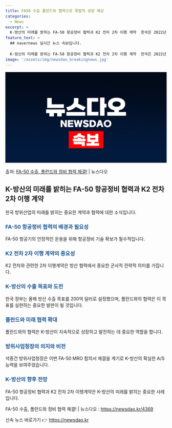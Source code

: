 ```yaml
---
title: FA50 수출 폴란드와 협력으로 폭발적 성장 예상
categories:
  - News
excerpt: >
  K-방산의 미래를 밝히는 FA-50 항공정비 협력과 K2 전차 2차 이행 계약  한국은 2022년 폴란드에 …
feature_text: >
  ## navernews 실시간 뉴스 속보입니다.

  K-방산의 미래를 밝히는 FA-50 항공정비 협력과 K2 전차 2차 이행 계약  한국은 2022년 폴란드에 …
image: '/assets/img/newsdao_breakingnews.jpg'
---
```


![뉴스다오 속보](/assets/img/newsdao_breakingnews.jpg)

<p>출처: <a href="https://newsdao.kr/4369" rel="dofollow">FA-50 수출, 폴란드와 정비 협력 체결!</a> | 뉴스다오</p>

<h2 data-ke-size="size26">K-방산의 미래를 밝히는 FA-50 항공정비 협력과 K2 전차 2차 이행 계약</h2>

한국 방위산업의 미래를 밝히는 중요한 계약과 협력에 대한 소식입니다.

<h3><b><span style="color: #1a5490;">FA-50 항공정비 협력의 배경과 필요성</span></b></h3>

FA-50 항공기의 안정적인 운용을 위해 항공정비 기술 확보가 필수적입니다.

<h3><b><span style="color: #1a5490;">K2 전차 2차 이행 계약의 중요성</span></b></h3>

K2 전차와 관련한 2차 이행계약은 방산 협력에서 중요한 군사적 전략적 의미를 가집니다.

<h3><b><span style="color: #1a5490;">K-방산의 수출 목표와 도전</span></b></h3>

한국 정부는 올해 방산 수출 목표를 200억 달러로 설정했으며, 폴란드와의 협력은 이 목표를 실현하는 중요한 발판이 될 것입니다.

<h3><b><span style="color: #1a5490;">폴란드와 미래 협력 확대</span></b></h3>

폴란드와의 협력은 K-방산이 지속적으로 성장하고 발전하는 데 중요한 역할을 합니다.

<h3><b><span style="color: #1a5490;">방위사업청장의 의지와 비전</span></b></h3>

석종건 방위사업청장은 이번 FA-50 MRO 합의서 체결을 계기로 K-방산의 확실한 A/S 능력을 보여주었습니다.

<h3><b><span style="color: #1a5490;">K-방산의 향후 전망</span></b></h3>

FA-50 항공정비 협력과 K2 전차 2차 이행계약은 K-방산의 미래를 밝히는 중요한 사례입니다.

<p data-ke-size="size16"></p>

FA-50 수출, 폴란드와 정비 협력 체결! | 뉴스다오  : https://newsdao.kr/4369 

신속 뉴스 바로가기 👉 <a href="https://newsdao.kr" rel="dofollow">https://newsdao.kr</a>


